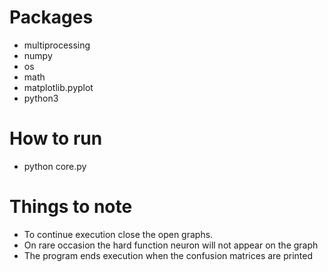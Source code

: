 #  Packages 
* multiprocessing
* numpy
* os
* math
* matplotlib.pyplot
* python3

# How to run 
* python core.py

# Things to note
* To continue execution close the open graphs. 
* On rare occasion the hard function neuron will not appear on the graph 
* The program ends execution when the confusion matrices are printed 
